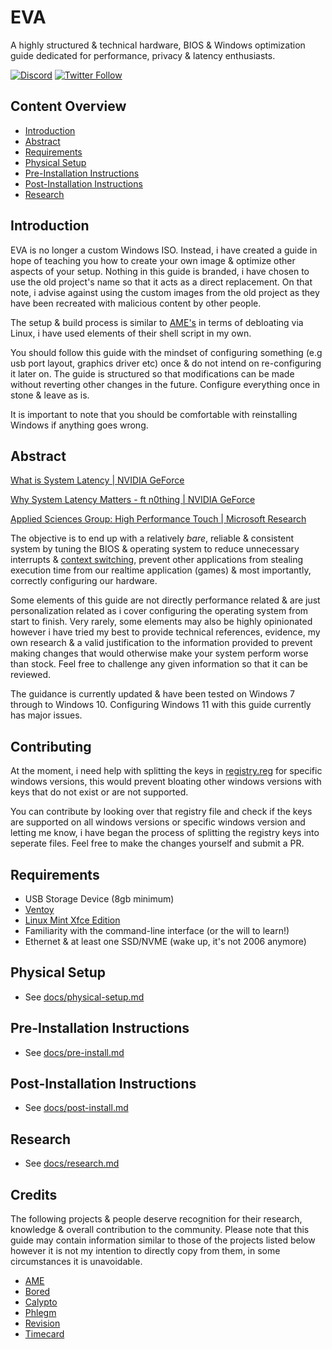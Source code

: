 # EVA

A highly structured & technical hardware, BIOS & Windows optimization guide dedicated for performance, privacy & latency enthusiasts.

[![Discord](https://discord.com/api/guilds/994887453599076422/widget.png?style=shield)](https://discord.gg/yrAnChXXZw) [![Twitter Follow](https://img.shields.io/twitter/follow/amitxv?label=Follow%20me%20for%20updates%21&style=social)](https://twitter.com/amitxv)

## Content Overview

- [Introduction](#introduction)
- [Abstract](#abstract)
- [Requirements](#requirements)
- [Physical Setup](#physical-setup)
- [Pre-Installation Instructions](#pre-installation-instructions)
- [Post-Installation Instructions](#post-installation-instructions)
- [Research](#research)

## Introduction

EVA is no longer a custom Windows ISO. Instead, i have created a guide in hope of teaching you how to create your own image & optimize other aspects of your setup. Nothing in this guide is branded, i have chosen to use the old project's name so that it acts as a direct replacement. On that note, i advise against using the custom images from the old project as they have been recreated with malicious content by other people.

The setup & build process is similar to [AME's](https://ameliorated.info) in terms of debloating via Linux, i have used elements of their shell script in my own.

You should follow this guide with the mindset of configuring something (e.g usb port layout, graphics driver etc) once & do not intend on re-configuring it later on. The guide is structured so that modifications can be made without reverting other changes in the future. Configure everything once in stone & leave as is. 

It is important to note that you should be comfortable with reinstalling Windows if anything goes wrong.

## Abstract

[What is System Latency | NVIDIA GeForce](https://www.youtube.com/watch?v=h69JR51pZbU)

[Why System Latency Matters - ft n0thing | NVIDIA GeForce](https://www.youtube.com/watch?v=muvToLXJSks)

[Applied Sciences Group: High Performance Touch | Microsoft Research](https://youtu.be/vOvQCPLkPt4?t=51)

The objective is to end up with a relatively *bare*, reliable & consistent system by tuning the BIOS & operating system to reduce unnecessary interrupts & [context switching](https://en.wikipedia.org/wiki/Context_switch), prevent other applications from stealing execution time from our realtime application (games) & most importantly, correctly configuring our hardware.

Some elements of this guide are not directly performance related & are just personalization related as i cover configuring the operating system from start to finish. Very rarely, some elements may also be highly opinionated however i have tried my best to provide technical references, evidence, my own research & a valid justification to the information provided to prevent making changes that would otherwise make your system perform worse than stock. Feel free to challenge any given information so that it can be reviewed.

The guidance is currently updated & have been tested on Windows 7 through to Windows 10. Configuring Windows 11 with this guide currently has major issues. 

## Contributing

At the moment, i need help with splitting the keys in [registry.reg](./prerequisites/scripts/registry/registry.reg) for specific windows versions, this would prevent bloating other windows versions with keys that do not exist or are not supported.

You can contribute by looking over that registry file and check if the keys are supported on all windows versions or specific windows version and letting me know, i have began the process of splitting the registry keys into seperate files. Feel free to make the changes yourself and submit a PR.

## Requirements

- USB Storage Device (8gb minimum)
- [Ventoy](https://github.com/ventoy/Ventoy/releases)
- [Linux Mint Xfce Edition](https://linuxmint.com/edition.php?id=294)
- Familiarity with the command-line interface (or the will to learn!)
- Ethernet & at least one SSD/NVME (wake up, it's not 2006 anymore)

## Physical Setup

- See [docs/physical-setup.md](./docs/physical-setup.md)

## Pre-Installation Instructions

- See [docs/pre-install.md](./docs/pre-install.md)

## Post-Installation Instructions

- See [docs/post-install.md](./docs/post-install.md)

## Research

- See [docs/research.md](./docs/research.md)

## Credits

The following projects & people deserve recognition for their research, knowledge & overall contribution to the community. Please note that this guide may contain information similar to those of the projects listed below however it is not my intention to directly copy from them, in some circumstances it is unavoidable.

- [AME](https://ameliorated.info/)
- [Bored](https://github.com/BoringBoredom/PC-Optimization-Hub)
- [Calypto](https://docs.google.com/document/d/1c2-lUJq74wuYK1WrA_bIvgb89dUN0sj8-hO3vqmrau4/edit)
- [Phlegm](https://twitter.com/getggos)
- [Revision](https://sites.google.com/view/meetrevision)
- [Timecard](https://github.com/djdallmann/GamingPCSetup/)
